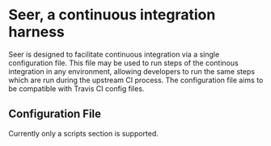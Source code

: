 # Seer, a continuous integration harness

Seer is designed to facilitate continuous integration via a single configuration file. This file may be used to run steps of the continous integration in any environment, allowing developers to run the same steps which are run during the upstream CI process. The configuration file aims to be compatible with Travis CI config files.

## Configuration File

Currently only a scripts section is supported.
